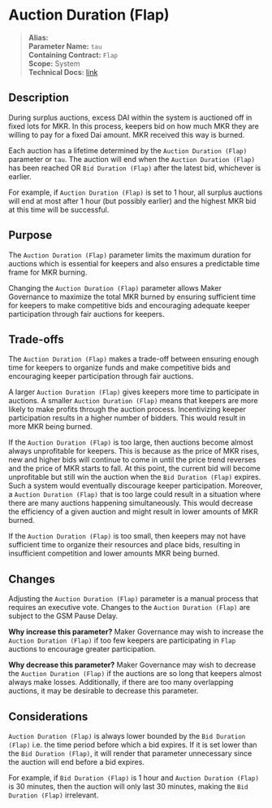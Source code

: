 
# Auction Duration (Flap)

>**Alias:**  
>**Parameter Name:** `tau`  
>**Containing Contract:** `Flap`  
>**Scope:** System  
>**Technical Docs:** [link](https://docs.makerdao.com/smart-contract-modules/system-stabilizer-module/flap-detailed-documentation)  

## Description
During surplus auctions, excess DAI within the system is auctioned off in fixed lots for MKR. In this process, keepers bid on how much MKR they are willing to pay for a fixed Dai amount. MKR received this way is burned. 

Each auction has a lifetime determined by the `Auction Duration (Flap)` parameter or `tau`. The auction will end when the `Auction Duration (Flap)` has been reached OR `Bid Duration (Flap)` after the latest bid, whichever is earlier. 

For example, if `Auction Duration (Flap)` is set to 1 hour, all surplus auctions will end at most after 1 hour (but possibly earlier) and the highest MKR bid at this time will be successful.


## Purpose
The `Auction Duration (Flap)` parameter limits the maximum duration for auctions which is essential for keepers and also ensures a predictable time frame for MKR burning. 

Changing the `Auction Duration (Flap)` parameter allows Maker Governance to maximize the total MKR burned by ensuring sufficient time for keepers to make competitive bids and encouraging adequate keeper participation through fair auctions for keepers. 


## Trade-offs
The `Auction Duration (Flap)` makes a trade-off between ensuring enough time for keepers to organize funds and make competitive bids and encouraging keeper participation through fair auctions.

A larger `Auction Duration (Flap)` gives keepers more time to participate in auctions. A smaller `Auction Duration (Flap)` means that keepers are more likely to make profits through the auction process. Incentivizing keeper participation results in a higher number of bidders. This would result in more MKR being burned. 


If the `Auction Duration (Flap)` is too large, then auctions become almost always unprofitable for keepers. This is because as the price of MKR rises, new and higher bids will continue to come in until the price trend reverses and the price of MKR starts to fall. At this point, the current bid will become unprofitable but still win the auction when the `Bid Duration (Flap)` expires. Such a system would eventually discourage keeper participation. Moreover, a `Auction Duration (Flap)` that is too large could result in a situation where there are many auctions happening simultaneously. This would decrease the efficiency of a given auction and might result in lower amounts of MKR burned. 

If the `Auction Duration (Flap)` is too small, then keepers may not have sufficient time to organize their resources and place bids, resulting in insufficient competition and lower amounts MKR being burned.


## Changes
Adjusting the `Auction Duration (Flap)` parameter is a manual process that requires an executive vote. Changes to the `Auction Duration (Flap)` are subject to the GSM Pause Delay.

**Why increase this parameter?**
Maker Governance may wish to increase the `Auction Duration (Flap)` if too few keepers are participating in `Flap` auctions to encourage greater participation.

**Why decrease this parameter?**
Maker Governance may wish to decrease the `Auction Duration (Flap)` if the auctions are so long that keepers almost always make losses. Additionally, if there are too many overlapping auctions, it may be desirable to decrease this parameter.



## Considerations
`Auction Duration (Flap)` is always lower bounded by the `Bid Duration (Flap)` i.e. the time period before which a bid expires. If it is set lower than the `Bid Duration (Flap)`, it will render that parameter unnecessary since the auction will end before a bid expires. 

For example, if `Bid Duration (Flap)` is 1 hour and `Auction Duration (Flap)` is 30 minutes, then the auction will only last 30 minutes, making the `Bid Duration (Flap)` irrelevant.

